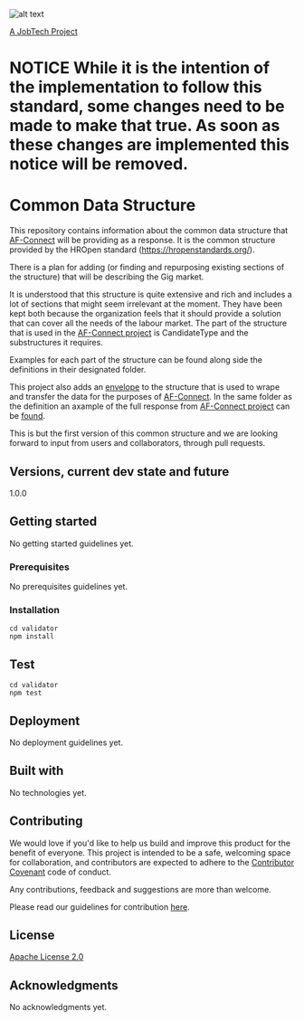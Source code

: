 ![alt text][logo]

[logo]: https://github.com/MagnumOpuses/project-meta/blob/master/img/jobtechdev_black.png "JobTech dev logo"

[A JobTech Project](https://www.jobtechdev.se)

# __NOTICE__ While it is the intention of the implementation to follow this standard, some changes need to be made to make that true. As soon as these changes are implemented this notice will be removed.

# Common Data Structure

This repository contains information about the common data structure that [AF-Connect](https://github.com/MagnumOpuses/af-connect) will be providing as a response.
It is the common structure provided by the HROpen standard (https://hropenstandards.org/).

There is a plan for adding (or finding and repurposing existing sections of the structure) that will be describing the Gig market.

It is understood that this structure is quite extensive and rich and includes a lot of sections that might seem irrelevant at the moment. They have been kept both because the organization feels that it should provide a solution that can cover all the needs of the labour market. The part of the structure that is used in the [AF-Connect project](https://github.com/MagnumOpuses/af-connect) is CandidateType and the substructures it requires. 

Examples for each part of the structure can be found along side the definitions in their designated folder.

This project also adds an [envelope](https://github.com/MagnumOpuses/common-cv-model/tree/master/envelope) to the structure that is used to wrape and transfer the data for the purposes of [AF-Connect](https://github.com/MagnumOpuses/af-connect). In the same folder as the definition an axample of the full response from [AF-Connect project](https://github.com/MagnumOpuses/af-connect) can be [found](https://github.com/MagnumOpuses/common-cv-model/blob/master/envelope/example_WithHROpen421.json).

This is but the first version of this common structure and we are looking forward to input from users and collaborators, through pull requests.

## Versions, current dev state and future

1.0.0

## Getting started

No getting started guidelines yet.

### Prerequisites

No prerequisites guidelines yet.

### Installation

```
cd validator
npm install
```

## Test

```
cd validator
npm test
```

## Deployment

No deployment guidelines yet.

## Built with

No technologies yet.

## Contributing

We would love if you'd like to help us build and improve this product for the benefit of everyone. This project is intended to be a safe, welcoming space for collaboration, and contributors are expected to adhere to the [Contributor Covenant](http://contributor-covenant.org/) code of conduct.

Any contributions, feedback and suggestions are more than welcome.

Please read our guidelines for contribution [here](CONTRIBUTING_TEMPLATE.md).

## License

[Apache License 2.0](LICENSE.md)

## Acknowledgments

No acknowledgments yet.

```

```
